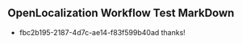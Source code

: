 ## OpenLocalization Workflow Test MarkDown
* fbc2b195-2187-4d7c-ae14-f83f599b40ad thanks!

<!--HONumber=Sep16_HO1-->


